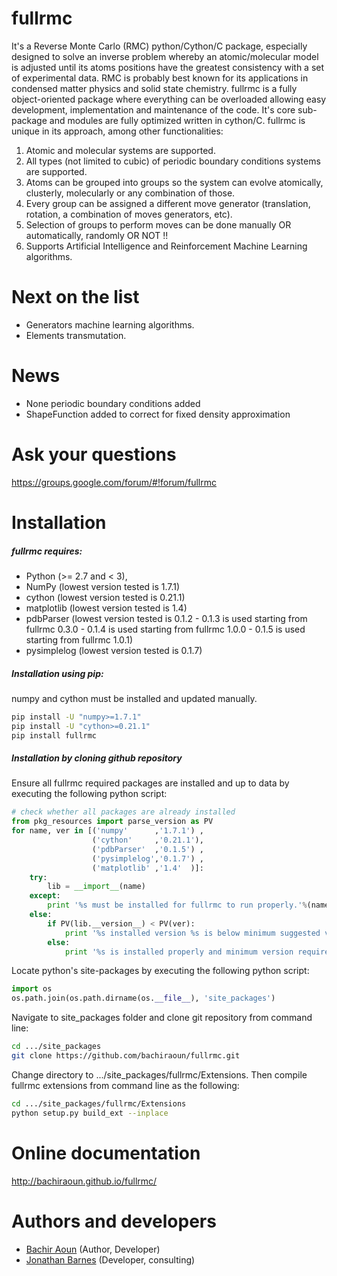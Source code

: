 fullrmc
=======
It's a Reverse Monte Carlo (RMC) python/Cython/C package, especially designed to solve an inverse 
problem whereby an atomic/molecular model is adjusted until its atoms positions have the greatest 
consistency with a set of experimental data. RMC is probably best known for its applications in 
condensed matter physics and solid state chemistry. fullrmc is a fully object-oriented package 
where everything can be overloaded allowing easy development, implementation and maintenance of the code. 
It's core sub-package and modules are fully optimized written in cython/C. fullrmc is unique in its approach, 
among other functionalities:

1. Atomic and molecular systems are supported.
2. All types (not limited to cubic) of periodic boundary conditions systems are supported.
3. Atoms can be grouped into groups so the system can evolve atomically, clusterly, molecularly or any combination of those.
4. Every group can be assigned a different move generator (translation, rotation, a combination of moves generators, etc).
5. Selection of groups to perform moves can be done manually OR automatically, randomly OR NOT !!
6. Supports Artificial Intelligence and Reinforcement Machine Learning algorithms. 

Next on the list
================
* Generators machine learning algorithms.
* Elements transmutation.

News
====
* None periodic boundary conditions added
* ShapeFunction added to correct for fixed density approximation

Ask your questions
==================
https://groups.google.com/forum/#!forum/fullrmc

Installation
============
##### fullrmc requires:
* Python (>= 2.7 and < 3),
* NumPy (lowest version tested is 1.7.1)
* cython (lowest version tested is 0.21.1)
* matplotlib (lowest version tested is 1.4)
* pdbParser (lowest version tested is 0.1.2 - 0.1.3 is used starting from fullrmc 0.3.0 - 
  0.1.4 is used starting from fullrmc 1.0.0 - 0.1.5 is used starting from fullrmc 1.0.1)
* pysimplelog (lowest version tested is 0.1.7)

##### Installation using pip:
numpy and cython must be installed and updated manually. 

```bash
pip install -U "numpy>=1.7.1"
pip install -U "cython>=0.21.1"
pip install fullrmc
```

##### Installation by cloning github repository
Ensure all fullrmc required packages are installed and up to data by executing the 
following python script:
```python
# check whether all packages are already installed
from pkg_resources import parse_version as PV
for name, ver in [('numpy'      ,'1.7.1') ,
                  ('cython'     ,'0.21.1'),
                  ('pdbParser'  ,'0.1.5') ,
                  ('pysimplelog','0.1.7') ,
                  ('matplotlib' ,'1.4'  )]:
    try:
        lib = __import__(name)
    except:
        print '%s must be installed for fullrmc to run properly.'%(name)
    else:
        if PV(lib.__version__) < PV(ver):
            print '%s installed version %s is below minimum suggested version %s. Updating %s is highly recommended.'%(name, lib.__version__, ver, name)
        else:
            print '%s is installed properly and minimum version requirement is met.'%(name)
```
Locate python's site-packages by executing the following python script:
```python
import os
os.path.join(os.path.dirname(os.__file__), 'site_packages')
```
Navigate to site_packages folder and clone git repository from command line:
```bash
cd .../site_packages
git clone https://github.com/bachiraoun/fullrmc.git  
``` 
Change directory to .../site_packages/fullrmc/Extensions. Then compile fullrmc extensions from command line as the following:
```bash
cd .../site_packages/fullrmc/Extensions
python setup.py build_ext --inplace 
```

Online documentation
====================
http://bachiraoun.github.io/fullrmc/

Authors and developers
======================
* [Bachir Aoun](https://www.linkedin.com/in/bachiraoun) (Author, Developer) 
* [Jonathan Barnes](https://www.linkedin.com/in/johnathan-barnes-a558b230) (Developer, consulting) 


